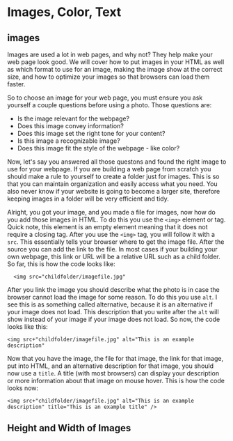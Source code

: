 # Images, Color, Text #
## images ## 
Images are used a lot in web pages, and why not? They help make your web page look good. We will cover how to put images in your HTML as well as which format to use for an image, making the image show at the correct size, and how to optimize your images so that browsers can load them faster. 

So to choose an image for your web page, you must ensure you ask yourself a couple questions before using a photo. Those questions are: 
 * Is the image relevant for the webpage? 
 * Does this image convey information?
 * Does this image set the right tone for your content?
 * Is this image a recognizable image? 
 * Does this image fit the style of the webpage - like color? 

Now, let's say you answered all those questons and found the right image to use for your webpage. If you are building a web page from scratch you should make a rule to yourself to create a folder just for images. This is so that you can maintain organization and easily access what you need. You also never know if your website is going to become a larger site, therefore keeping images in a folder will be very efficient and tidy. 

Alright, you got your image, and you made a file for images, now how do you add those images in HTML. To do this you use the `<img>` element or tag. Quick note, this element is an empty element meaning that it does not require a closing tag. 
After you use the `<img>` tag, you will follow it with a `src`. This essentially tells your browser where to get the image file. After the source you can add the link to the file. In most cases if your building your own webpage, this link or URL will be a relative URL such as a child folder. So far, this is how the code looks like: 

      <img src="childfolder/imagefile.jpg" 
      
After you link the image you should describe what the photo is in case the browser cannot load the image for some reason. To do this you use `alt`. I see this is as something called alternative, because it is an alternative if your image does not load. This description that you write after the `alt` will show instead of your image if your image does not load. So now, the code looks like this: 

    <img src+"childfolder/imagefile.jpg" alt="This is an example description" 
    
    
Now that you have the image, the file for that image, the link for that image, put into HTML, and an alternative description for that image, you should now use a `title`. A title (with most browsers) can display your description or more information about that image on mouse hover. This is how the code looks now: 

    
    <img src+"childfolder/imagefile.jpg" alt="This is an example description" title="This is an example title" />
    
## Height and Width of Images ## 

